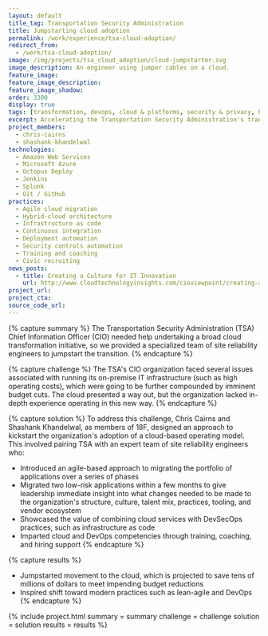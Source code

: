 ```yaml
---
layout: default
title_tag: Transportation Security Administration
title: Jumpstarting cloud adoption
permalink: /work/experience/tsa-cloud-adoption/
redirect_from:
  - /work/tsa-cloud-adoption/
image: /img/projects/tsa_cloud_adoption/cloud-jumpstarter.svg
image_description: An engineer using jumper cables on a cloud.
feature_image:
feature_image_description:
feature_image_shadow:
order: 3300
display: true
tags: [transformation, devops, cloud & platforms, security & privacy, homeland security, chris cairns, shashank khandelwal]
excerpt: Accelerating the Transportation Security Administration's transition to a cloud-based operating model.
project_members:
  - chris-cairns
  - shashank-khandelwal
technologies:
  - Amazon Web Services
  - Microsoft Azure
  - Octopus Deploy
  - Jenkins
  - Splunk
  - Git / GitHub
practices:
  - Agile cloud migration
  - Hybrid-cloud architecture
  - Infrastructure as code
  - Continuous integration
  - Deployment automation
  - Security controls automation
  - Training and coaching
  - Civic recruiting
news_posts:
  - title: Creating a Culture for IT Innovation
    url: http://www.cloudtechnologyinsights.com/cioviewpoint/creating-a-culture-for-it-innovation-nid-153.html
project_url:
project_cta:
source_code_url:
---
```


{% capture summary %}
The Transportation Security Administration (TSA) Chief Information Officer (CIO)
needed help undertaking a broad cloud transformation initiative, so we provided a specialized
team of site reliability engineers to jumpstart the transition.
{% endcapture %}

{% capture challenge %}
The TSA's CIO organization faced several issues associated with running its on-premise
IT infrastructure (such as high operating costs), which were going to be further
compounded by imminent budget cuts. The cloud presented a way out, but the organization
lacked in-depth experience operating in this new way.
{% endcapture %}

{% capture solution %}
To address this challenge, Chris Cairns and Shashank Khandelwal, as members of 18F, designed an approach to
kickstart the organization's adoption of a cloud-based operating model. This involved
pairing TSA with an expert team of site reliability engineers who:

- Introduced an agile-based approach to migrating the portfolio of applications
over a series of phases
- Migrated two low-risk applications within a few months to give leadership immediate
insight into what changes needed to be made to the organization's structure, culture,
talent mix, practices, tooling, and vendor ecosystem
- Showcased the value of combining cloud services with DevSecOps practices, such as
infrastructure as code
- Imparted cloud and DevOps competencies through training, coaching, and hiring support
{% endcapture %}

{% capture results %}
- Jumpstarted movement to the cloud, which is projected to save tens of
millions of dollars to meet impending budget reductions
- Inspired shift toward modern practices such as lean-agile and DevOps
{% endcapture %}

{% include project.html
  summary = summary
  challenge = challenge
  solution = solution
  results = results
%}

